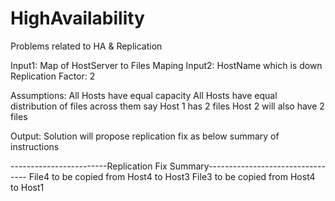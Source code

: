 # HighAvailability
Problems related to HA &amp; Replication

Input1:  Map of HostServer to Files Maping
Input2:  HostName which is down
Replication Factor: 2


Assumptions:
All Hosts have equal capacity
All Hosts have equal distribution of files across them say 
Host 1 has 2 files
Host 2 will also have 2 files

Output:
Solution will propose replication fix as below summary of instructions

------------------------Replication Fix Summary---------------------------------
File4 to be copied from Host4 to Host3
File3 to be copied from Host4 to Host1


